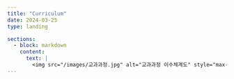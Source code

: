 ```yaml
---
title: "Curriculum"
date: 2024-03-25
type: landing

sections:
  - block: markdown
    content:
      text: |
        <img src="/images/교과과정.jpg" alt="교과과정 이수체계도" style="max-width: 160%; height: auto; display: block; margin: 0 auto;">
---
```

